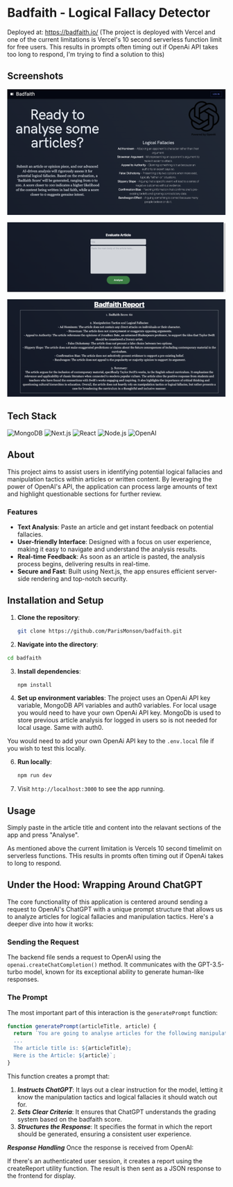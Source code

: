 # Badfaith - Logical Fallacy Detector

Deployed at: https://badfaith.io/
(The project is deployed with Vercel and one of the current limitations is Vercel's 10 second serverless function limit for free users. This results in prompts often timing out if OpenAi API takes too long to respond, I'm trying to find a solution to this)

## Screenshots

![Landing Page](/screenshots/landing-page.png)

![Text input area](/screenshots/article-input-area.png)

![Report Example](/screenshots/report-example.png)


## Tech Stack
![MongoDB](https://img.shields.io/badge/-MongoDB-black?style=flat-square&logo=mongodb&logoColor=white)
![Next.js](https://img.shields.io/badge/-Next.js-black?style=flat-square&logo=next.js&logoColor=white)
![React](https://img.shields.io/badge/-React-black?style=flat-square&logo=react)
![Node.js](https://img.shields.io/badge/-Node.js-black?style=flat-square&logo=node.js&logoColor=white)
![OpenAI](https://img.shields.io/badge/-OpenAI-black?style=flat-square&logo=openai&logoColor=white)



## About

This project aims to assist users in identifying potential logical fallacies and manipulation tactics within articles or written content. By leveraging the power of OpenAI's API, the application can process large amounts of text and highlight questionable sections for further review.

### Features

- **Text Analysis**: Paste an article and get instant feedback on potential fallacies.
- **User-friendly Interface**: Designed with a focus on user experience, making it easy to navigate and understand the analysis results.
- **Real-time Feedback**: As soon as an article is pasted, the analysis process begins, delivering results in real-time.
- **Secure and Fast**: Built using Next.js, the app ensures efficient server-side rendering and top-notch security.

## Installation and Setup

1. **Clone the repository**:
   ```bash
   git clone https://github.com/ParisMonson/badfaith.git
   ```
   
2. **Navigate into the directory**:
```bash
cd badfaith
```


3. **Install dependencies**:
   ```bash
   npm install
   ```


4. **Set up environment variables**:
   The project uses an OpenAi API key variable, MongoDB API variables and auth0 variables. For local usage you would need to have your own OpenAi API key. MongoDb is used to store previous article analysis for logged in users so is not needed for local usage. Same with auth0.
   
You would need to add your own OpenAi API key to the `.env.local` file if you wish to test this locally.

6. **Run locally**:
   ```bash
   npm run dev
   ```

   
6. Visit `http://localhost:3000` to see the app running.

## Usage

Simply paste in the article title and content into the relavant sections of the app and press "Analyse".

As mentioned above the current limitation is Vercels 10 second timelimit on serverless functions. THis results in promts often timing out if OpenAi takes to long to respond.

## Under the Hood: Wrapping Around ChatGPT

The core functionality of this application is centered around sending a request to OpenAI's ChatGPT with a unique prompt structure that allows us to analyze articles for logical fallacies and manipulation tactics. Here's a deeper dive into how it works:

### Sending the Request

The backend file sends a request to OpenAI using the `openai.createChatCompletion()` method. It communicates with the GPT-3.5-turbo model, known for its exceptional ability to generate human-like responses.

### The Prompt

The most important part of this interaction is the `generatePrompt` function:

```javascript
function generatePrompt(articleTitle, article) {
  return `You are going to analyse articles for the following manipulation tactics and logical fallacies...
  ...
  The article title is: ${articleTitle};
  Here is the Article: ${article}`;
}
```

This function creates a prompt that:

1. ***Instructs ChatGPT***: It lays out a clear instruction for the model, letting it know the manipulation tactics and logical fallacies it should watch out for.
2. ***Sets Clear Criteria***: It ensures that ChatGPT understands the grading system based on the badfaith score.
3. ***Structures the Response***: It specifies the format in which the report should be generated, ensuring a consistent user experience.

***Response Handling***
Once the response is received from OpenAI:

If there's an authenticated user session, it creates a report using the createReport utility function.
The result is then sent as a JSON response to the frontend for display.










